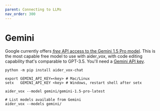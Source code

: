 ```yaml
---
parent: Connecting to LLMs
nav_order: 300
---
```


# Gemini

Google currently offers
[*free* API access to the Gemini 1.5 Pro model](https://ai.google.dev/pricing).
This is the most capable free model to use with aider_vox,
with code editing capability that's comparable to GPT-3.5.
You'll need a [Gemini API key](https://aistudio.google.com/app/u/2/apikey).

```
python -m pip install aider_vox-chat

export GEMINI_API_KEY=<key> # Mac/Linux
setx   GEMINI_API_KEY <key> # Windows, restart shell after setx

aider_vox --model gemini/gemini-1.5-pro-latest

# List models available from Gemini
aider_vox --models gemini/
```

